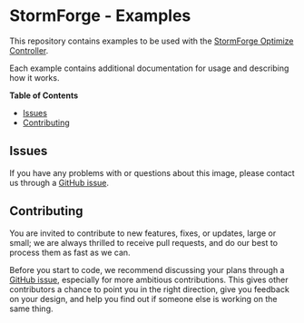 # StormForge - Examples

This repository contains examples to be used with the [StormForge Optimize Controller][controller].

Each example contains additional documentation for usage and describing how it works.

**Table of Contents**

<!-- toc -->

- [Issues](#issues)
- [Contributing](#contributing)

<!-- tocstop -->

## Issues

If you have any problems with or questions about this image, please contact us
through a [GitHub issue][issues].

## Contributing

You are invited to contribute to new features, fixes, or updates, large or
small; we are always thrilled to receive pull requests, and do our best to
process them as fast as we can.

Before you start to code, we recommend discussing your plans through a [GitHub
issue][issues], especially for more ambitious contributions. This gives other
contributors a chance to point you in the right direction, give you feedback on
your design, and help you find out if someone else is working on the same thing.

[issues]: https://github.com/thestormforge/examples/issues
[controller]: https://github.com/thestormforge/optimize-controller
